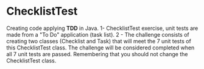 # ChecklistTest

Creating code applying **TDD** in Java.
1- ChecklistTest exercise, unit tests are made from a "To Do" application (task list).
2 - The challenge consists of creating two classes (Checklist and Task) that will meet the 7 unit tests of this ChecklistTest class. The challenge will be considered completed when all 7 unit tests are passed. Remembering that you should not change the ChecklistTest class.
